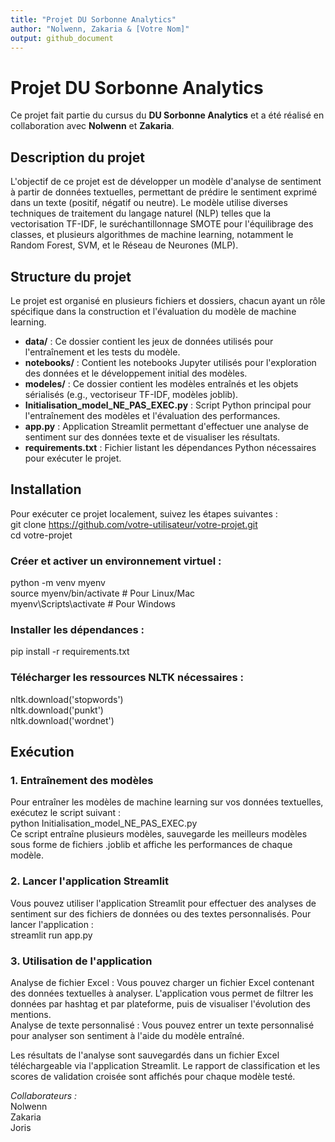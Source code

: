 ```yaml
---
title: "Projet DU Sorbonne Analytics"
author: "Nolwenn, Zakaria & [Votre Nom]"
output: github_document
---
```


# Projet DU Sorbonne Analytics

Ce projet fait partie du cursus du **DU Sorbonne Analytics** et a été réalisé en collaboration avec **Nolwenn** et **Zakaria**.

## Description du projet

L'objectif de ce projet est de développer un modèle d'analyse de sentiment à partir de données textuelles, permettant de prédire le sentiment exprimé dans un texte (positif, négatif ou neutre). Le modèle utilise diverses techniques de traitement du langage naturel (NLP) telles que la vectorisation TF-IDF, le suréchantillonnage SMOTE pour l'équilibrage des classes, et plusieurs algorithmes de machine learning, notamment le Random Forest, SVM, et le Réseau de Neurones (MLP).

## Structure du projet

Le projet est organisé en plusieurs fichiers et dossiers, chacun ayant un rôle spécifique dans la construction et l'évaluation du modèle de machine learning.

- **data/** : Ce dossier contient les jeux de données utilisés pour l'entraînement et les tests du modèle.
- **notebooks/** : Contient les notebooks Jupyter utilisés pour l'exploration des données et le développement initial des modèles.
- **modeles/** : Ce dossier contient les modèles entraînés et les objets sérialisés (e.g., vectoriseur TF-IDF, modèles joblib).
- **Initialisation_model_NE_PAS_EXEC.py** : Script Python principal pour l'entraînement des modèles et l'évaluation des performances.
- **app.py** : Application Streamlit permettant d'effectuer une analyse de sentiment sur des données texte et de visualiser les résultats.
- **requirements.txt** : Fichier listant les dépendances Python nécessaires pour exécuter le projet.
  
## Installation

Pour exécuter ce projet localement, suivez les étapes suivantes :  
git clone https://github.com/votre-utilisateur/votre-projet.git  
cd votre-projet  

### Créer et activer un environnement virtuel :  
python -m venv myenv  
source myenv/bin/activate  # Pour Linux/Mac  
myenv\Scripts\activate  # Pour Windows  

### Installer les dépendances :  
pip install -r requirements.txt  

### Télécharger les ressources NLTK nécessaires :  
nltk.download('stopwords')  
nltk.download('punkt')  
nltk.download('wordnet')  

## Exécution  
### 1. Entraînement des modèles  
Pour entraîner les modèles de machine learning sur vos données textuelles, exécutez le script suivant :  
python Initialisation_model_NE_PAS_EXEC.py  
Ce script entraîne plusieurs modèles, sauvegarde les meilleurs modèles sous forme de fichiers .joblib et affiche les performances de chaque modèle.  

### 2. Lancer l'application Streamlit  
Vous pouvez utiliser l'application Streamlit pour effectuer des analyses de sentiment sur des fichiers de données ou des textes personnalisés. Pour lancer l'application :  
streamlit run app.py  

### 3. Utilisation de l'application  
Analyse de fichier Excel : Vous pouvez charger un fichier Excel contenant des données textuelles à analyser. L'application vous permet de filtrer les données par hashtag et par plateforme, puis de visualiser l'évolution des mentions.  
Analyse de texte personnalisé : Vous pouvez entrer un texte personnalisé pour analyser son sentiment à l'aide du modèle entraîné.  

Les résultats de l'analyse sont sauvegardés dans un fichier Excel téléchargeable via l'application Streamlit. Le rapport de classification et les scores de validation croisée sont affichés pour chaque modèle testé.  

_Collaborateurs :_  
Nolwenn  
Zakaria  
Joris  
